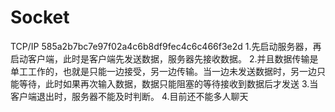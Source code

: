 # Socket
TCP/IP
585a2b7bc7e97f02a4c6b8df9fec4c6c466f3e2d
1.先启动服务器，再启动客户端，此时是客户端先发送数据，服务器先接收数据。
2.并且数据传输是单工工作的，也就是只能一边接受，另一边传输。当一边未发送数据时，另一边只能等待，此时如果再次输入数据，数据只能阻塞的等待接收到数据后才发送
3.当客户端退出时，服务器不能及时判断。
4.目前还不能多人聊天